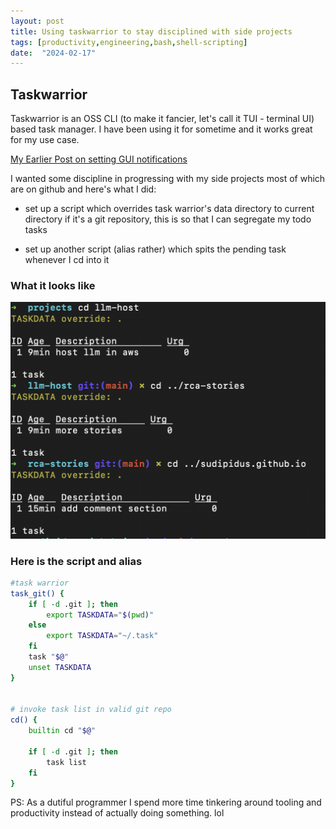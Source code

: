 ```yaml
---
layout: post
title: Using taskwarrior to stay disciplined with side projects
tags: [productivity,engineering,bash,shell-scripting]
date:  "2024-02-17"
---
```


## Taskwarrior
Taskwarrior is an OSS CLI (to make it fancier, let's call it TUI - terminal UI) based task manager. I have been using it for sometime and it works great for my use case.

[My Earlier Post on setting GUI notifications](https://sudipidus.github.io/posts/2020-02-04-task-warrior-reminder/)


I wanted some discipline in progressing with my side projects most of which are on github and here's what I did:

- set up a script which overrides task warrior's data directory to current directory if it's a git repository, this is so that I can segregate my todo tasks

- set up another script (alias rather) which spits the pending task whenever I cd into it


### What it looks like

![task-warrior-demo](https://raw.githubusercontent.com/sudipidus/sudipidus.github.io/main/resources/taskwarrior.png)


### Here is the script and alias
```bash
#task warrior
task_git() {
    if [ -d .git ]; then
        export TASKDATA="$(pwd)"
    else
        export TASKDATA="~/.task"
    fi
    task "$@"
    unset TASKDATA
}


# invoke task list in valid git repo
cd() {
    builtin cd "$@"
    
    if [ -d .git ]; then
        task list
    fi
}

```

PS: As a dutiful programmer I spend more time tinkering around tooling and productivity instead of actually doing something. lol